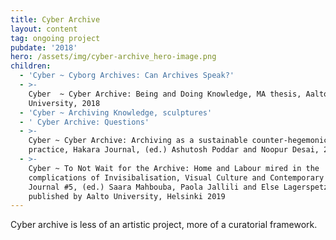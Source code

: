 ```yaml
---
title: Cyber Archive
layout: content
tag: ongoing project
pubdate: '2018'
hero: /assets/img/cyber-archive_hero-image.png
children:
  - 'Cyber ~ Cyborg Archives: Can Archives Speak?'
  - >-
    Cyber  ~ Cyber Archive: Being and Doing Knowledge, MA thesis, Aalto
    University, 2018
  - 'Cyber ~ Archiving Knowledge, sculptures'
  - ' Cyber Archive: Questions'
  - >-
    Cyber ~ Cyber Archive: Archiving as a sustainable counter-hegemonic
    practice, Hakara Journal, (ed.) Ashutosh Poddar and Noopur Desai, 2018
  - >-
    Cyber ~ To Not Wait for the Archive: Home and Labour mired in the
    complications of Invisibalisation, Visual Culture and Contemporary Art
    Journal #5, (ed.) Saara Mahbouba, Paola Jallili and Else Lagerspetz,
    published by Aalto University, Helsinki 2019
---
```

Cyber archive is less of an artistic project, more of a curatorial framework.
